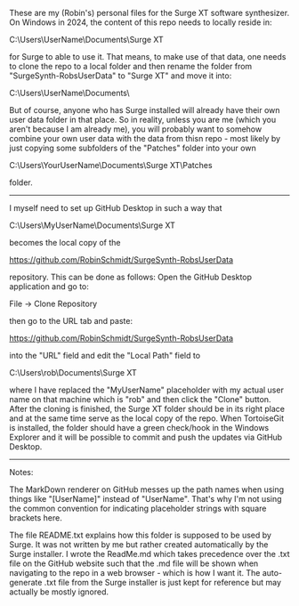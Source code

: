 These are my (Robin's) personal files for the Surge XT software synthesizer. On Windows in 2024, the
content of this repo needs to locally reside in:

  C:\Users\UserName\Documents\Surge XT

for Surge to able to use it. That means, to make use of that data, one needs to clone the repo to a
local folder and then rename the folder from "SurgeSynth-RobsUserData" to "Surge XT" and move it 
into:

  C:\Users\UserName\Documents\  

But of course, anyone who has Surge installed will already have their own user data folder in that
place. So in reality, unless you are me (which you aren't because I am already me), you will 
probably want to somehow combine your own user data with the data from thisn repo - most likely by 
just copying some subfolders of the "Patches" folder into your own 

  C:\Users\YourUserName\Documents\Surge XT\Patches

folder. 

----------------------------------------------------------------------------------------------------
I myself need to set up GitHub Desktop in such a way that

  C:\Users\MyUserName\Documents\Surge XT

becomes the local copy of the

  https://github.com/RobinSchmidt/SurgeSynth-RobsUserData
  
repository. This can be done as follows: Open the GitHub Desktop application and go to:

  File -> Clone Repository

then go to the URL tab and paste:

  https://github.com/RobinSchmidt/SurgeSynth-RobsUserData

into the "URL" field and edit the "Local Path" field to 

  C:\Users\rob\Documents\Surge XT

where I have replaced the "MyUserName" placeholder with my actual user name on that machine which 
is "rob" and then click the "Clone" button. After the cloning is finished, the Surge XT folder 
should be in its right place and at the same time serve as the local copy of the repo. When 
TortoiseGit is installed, the folder should have a green check/hook in the Windows Explorer and it 
will be possible to commit and push the updates via GitHub Desktop.

----------------------------------------------------------------------------------------------------
Notes: 

The MarkDown renderer on GitHub messes up the path names when using things like "[UserName]" instead 
of "UserName". That's why I'm not using the common convention for indicating placeholder strings 
with square brackets here.

The file README.txt explains how this folder is supposed to be used by Surge. It was not written by 
me but rather created automatically by the Surge installer. I wrote the ReadMe.md which takes 
precedence over the .txt file on the GitHub website such that the .md file will be shown when 
navigating to the repo in a web browser - which is how I want it. The auto-generate .txt file from 
the Surge installer is just kept for reference but may actually be mostly ignored.